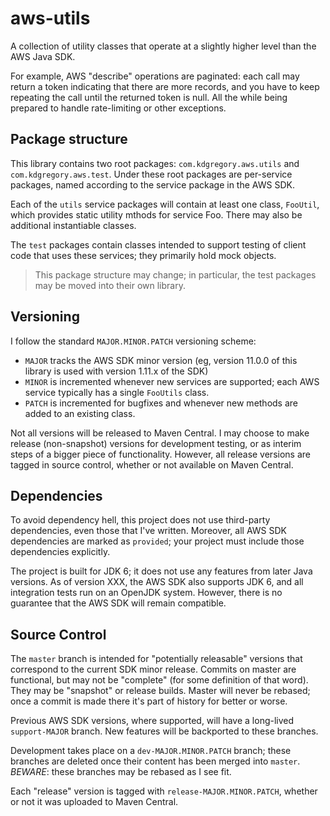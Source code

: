 # aws-utils

A collection of utility classes that operate at a slightly higher level than the AWS Java SDK.

For example, AWS "describe" operations are paginated: each call may return a token indicating
that there are more records, and you have to keep repeating the call until the returned token
is null. All the while being prepared to handle rate-limiting or other exceptions.


## Package structure

This library contains two root packages: `com.kdgregory.aws.utils` and `com.kdgregory.aws.test`.
Under these root packages are per-service packages, named according to the service package in
the AWS SDK.

Each of the `utils` service packages will contain at least one class, `FooUtil`, which provides
static utility mthods for service Foo. There may also be additional instantiable classes.

The `test` packages contain classes intended to support testing of client code that uses these
services; they primarily hold mock objects.

> This package structure may change; in particular, the test packages may be moved into their
  own library.


## Versioning

I follow the standard `MAJOR.MINOR.PATCH` versioning scheme:

* `MAJOR` tracks the AWS SDK minor version (eg, version 11.0.0 of this library is used with version 1.11.x of the SDK)
* `MINOR` is incremented whenever new services are supported; each AWS service typically has a single `FooUtils` class.
* `PATCH` is incremented for bugfixes and whenever new methods are added to an existing class.
  
Not all versions will be released to Maven Central. I may choose to make release (non-snapshot) versions for
development testing, or as interim steps of a bigger piece of functionality. However, all release versions
are tagged in source control, whether or not available on Maven Central.


## Dependencies

To avoid dependency hell, this project does not use third-party dependencies, even
those that I've written. Moreover, all AWS SDK dependencies are marked as `provided`;
your project must include those dependencies explicitly.

The project is built for JDK 6; it does not use any features from later Java versions.
As of version XXX, the AWS SDK also supports JDK 6, and all integration tests run on an
OpenJDK system. However, there is no guarantee that the AWS SDK will remain compatible.


## Source Control

The `master` branch is intended for "potentially releasable" versions that correspond to
the current SDK minor release. Commits on master are functional, but may not be "complete"
(for some definition of that word). They may be "snapshot" or release builds. Master will
never be rebased; once a commit is made there it's part of history for better or worse.

Previous AWS SDK versions, where supported, will have a long-lived `support-MAJOR` branch.
New features will be backported to these branches.

Development takes place on a `dev-MAJOR.MINOR.PATCH` branch; these branches are deleted
once their content has been merged into `master`. *BEWARE*: these branches may be rebased
as I see fit.

Each "release" version is tagged with `release-MAJOR.MINOR.PATCH`, whether or not it was
uploaded to Maven Central.
